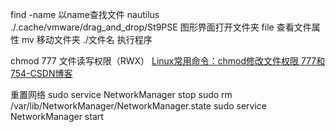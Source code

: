 find -name 以name查找文件
nautilus ./.cache/vmware/drag_and_drop/St9PSE 图形界面打开文件夹
file 查看文件属性
mv 移动文件夹
./文件名   执行程序

chmod 777 文件读写权限（RWX）
[Linux常用命令：chmod修改文件权限 777和754-CSDN博客](https://blog.csdn.net/pythonw/article/details/80263428)


重置网络
sudo service NetworkManager stop
sudo rm /var/lib/NetworkManager/NetworkManager.state
sudo service NetworkManager start
